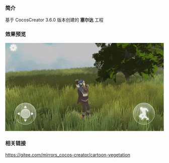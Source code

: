 ### 简介
基于 CocosCreator 3.6.0 版本创建的 **塞尔达** 工程

### 效果预览
![image](../../../gif/202207/2022072501.gif)

### 相关链接
https://gitee.com/mirrors_cocos-creator/cartoon-vegetation